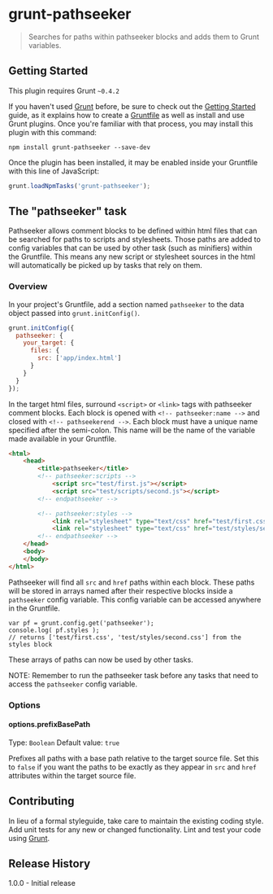 # grunt-pathseeker

> Searches for paths within pathseeker blocks and adds them to Grunt variables.

## Getting Started
This plugin requires Grunt `~0.4.2`

If you haven't used [Grunt](http://gruntjs.com/) before, be sure to check out the [Getting Started](http://gruntjs.com/getting-started) guide, as it explains how to create a [Gruntfile](http://gruntjs.com/sample-gruntfile) as well as install and use Grunt plugins. Once you're familiar with that process, you may install this plugin with this command:

```shell
npm install grunt-pathseeker --save-dev
```

Once the plugin has been installed, it may be enabled inside your Gruntfile with this line of JavaScript:

```js
grunt.loadNpmTasks('grunt-pathseeker');
```

## The "pathseeker" task

Pathseeker allows comment blocks to be defined within html files that can be searched for paths to scripts and stylesheets. Those paths are added to config variables that can be used by other task (such as minifiers) within the Gruntfile. This means any new script or stylesheet sources in the html will automatically be picked up by tasks that rely on them.

### Overview
In your project's Gruntfile, add a section named `pathseeker` to the data object passed into `grunt.initConfig()`.

```js
grunt.initConfig({
  pathseeker: {
    your_target: {
      files: {
        src: ['app/index.html']
      }
    }
  }
});
```

In the target html files, surround `<script>` or `<link>` tags with pathseeker comment blocks. Each block is opened with `<!-- pathseeker:name -->` and closed with `<!-- pathseekerend -->`. Each block must have a unique name specified after the semi-colon. This name will be the name of the variable made available in your Gruntfile.

```html
<html>
    <head>
        <title>pathseeker</title>
        <!-- pathseeker:scripts -->
            <script src="test/first.js"></script>
            <script src="test/scripts/second.js"></script>
        <!-- endpathseeker -->

        <!-- pathseeker:styles -->
            <link rel="stylesheet" type="text/css" href="test/first.css">
            <link rel="stylesheet" type="text/css" href="test/styles/second.css">
        <!-- endpathseeker -->
    </head>
    <body>
    </body>
</html>
```

Pathseeker will find all `src` and `href` paths within each block. These paths will be stored in arrays named after their respective blocks inside a `pathseeker` config variable. This config variable can be accessed anywhere in the Gruntfile.

```
var pf = grunt.config.get('pathseeker');
console.log( pf.styles );
// returns ['test/first.css', 'test/styles/second.css'] from the styles block
```

These arrays of paths can now be used by other tasks.

NOTE: Remember to run the pathseeker task before any tasks that need to access the `pathseeker` config variable.

### Options

#### options.prefixBasePath
Type: `Boolean`
Default value: `true`

Prefixes all paths with a base path relative to the target source file. Set this to `false` if you want the paths to be exactly as they appear in `src` and `href` attributes within the target source file.

## Contributing
In lieu of a formal styleguide, take care to maintain the existing coding style. Add unit tests for any new or changed functionality. Lint and test your code using [Grunt](http://gruntjs.com/).

## Release History
1.0.0 - Initial release
